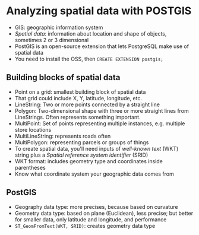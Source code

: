 # Analyzing spatial data with POSTGIS 

- GIS: geographic information system 
- _Spatial data_: information about location and shape of objects, sometimes 2 or 3 dimensional 
- PostGIS is an open-source extension that lets PostgreSQL make use of spatial data 
- You need to install the OSS, then `CREATE EXTENSION postgis;` 

## Building blocks of spatial data 
- Point on a grid: smallest building block of spatial data 
- That grid could include X, Y, latitude, longitude, etc. 
- LineString: Two or more points connected by a straight line 
- Polygon: Two-dimensional shape with three or more straight lines from LineStrings. Often represents something important. 
- MultiPoint: Set of points representing multiple instances, e.g. multiple store locations 
- MultiLineString: represents roads often 
- MultiPolygon: representing parcels or groups of things 
- To create spatial data, you'll need inputs of _well-known text_ (WKT) string plus a _Spatial reference system identifier_ (SRID)
- WKT format: includes geometry type and coordinates inside parentheses 
- Know what coordinate system your geographic data comes from 

## PostGIS 
- Geography data type: more precises, because based on curvature 
- Geometry data type: based on plane (Euclidean), less precise; but better for smaller data, only latitude and longitude, and performance 
- `ST_GeomFromText(WKT, SRID)`: creates geometry data type 